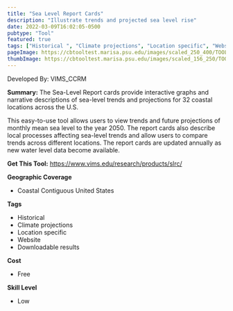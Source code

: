 ```yaml
---
title: "Sea Level Report Cards"
description: "Illustrate trends and projected sea level rise"
date: 2022-03-09T16:02:05-0500
pubtype: "Tool"
featured: true
tags: ["Historical ", "Climate projections", "Location specific", "Website", "Downloadable results"]
pageImage: https://cbtooltest.marisa.psu.edu/images/scaled_250_400/TOOLID_16.0_ScreenCapture-1.png
thumbImage: https://cbtooltest.marisa.psu.edu/images/scaled_156_250/TOOLID_16.0_ScreenCapture-1.png
---
```

Developed By: VIMS_CCRM

**Summary:** The Sea-Level Report cards provide interactive graphs and narrative descriptions of sea-level trends and projections for 32 coastal locations across the U.S.

This easy-to-use tool allows users to view trends and future projections of monthly mean sea level to the year 2050. The report cards also describe local processes affecting sea-level trends and allow users to compare trends across different locations. The report cards are updated annually as new water level data become available.


__**Get This Tool:**__ https://www.vims.edu/research/products/slrc/

__**Geographic Coverage**__
- Coastal Contiguous United States

__**Tags**__
-  Historical 
-  Climate projections
-  Location specific
-  Website
-  Downloadable results

__**Cost**__
- Free

__**Skill Level**__
- Low
